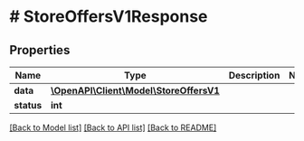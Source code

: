 # # StoreOffersV1Response

## Properties

Name | Type | Description | Notes
------------ | ------------- | ------------- | -------------
**data** | [**\OpenAPI\Client\Model\StoreOffersV1**](StoreOffersV1.md) |  |
**status** | **int** |  |

[[Back to Model list]](../../README.md#models) [[Back to API list]](../../README.md#endpoints) [[Back to README]](../../README.md)
